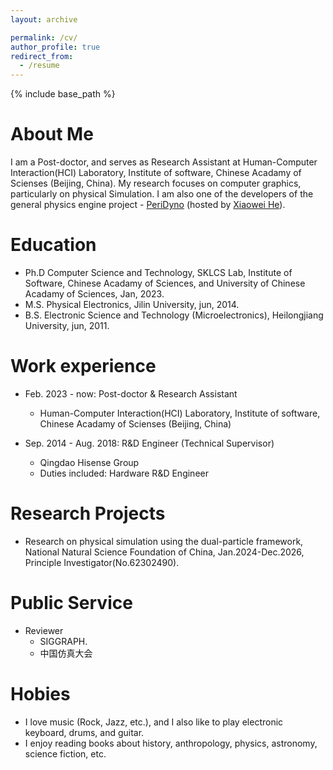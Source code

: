 ```yaml
---
layout: archive

permalink: /cv/
author_profile: true
redirect_from:
  - /resume
---
```


{% include base_path %}

About Me
======
I am a  Post-doctor, and serves as Research Assistant at Human-Computer Interaction(HCI) Laboratory, Institute of software, Chinese Acadamy of Scienses (Beijing, China). My research focuses on computer graphics, particularly on physical Simulation. I am also one of the developers of the general physics engine project - [PeriDyno](https://github.com/peridyno) (hosted by [Xiaowei He](http://peridynamics.com)).

Education
======
* Ph.D Computer Science and Technology, SKLCS Lab, Institute of Software, Chinese Acadamy of Sciences, and University of Chinese Acadamy of Sciences, Jan, 2023.
* M.S. Physical Electronics, Jilin University, jun, 2014.
* B.S. Electronic Science and Technology (Microelectronics), Heilongjiang University, jun, 2011.

Work experience
======
* Feb. 2023 - now: Post-doctor & Research Assistant
  * Human-Computer Interaction(HCI) Laboratory, Institute of software, Chinese Acadamy of Scienses (Beijing, China)

* Sep. 2014 - Aug. 2018: R&D Engineer (Technical Supervisor)
  * Qingdao Hisense Group
  * Duties included: Hardware R&D Engineer

Research Projects
======
* Research on physical simulation using the dual-particle framework, National Natural Science Foundation of China, Jan.2024-Dec.2026, Principle Investigator(No.62302490).

Public Service
======
* Reviewer
  * SIGGRAPH.
  * 中国仿真大会

Hobies
======
* I love music (Rock, Jazz, etc.), and I also like to play electronic keyboard, drums, and guitar. 
* I enjoy reading books about history, anthropology, physics, astronomy, science fiction, etc.

<!--
Skills
======
* Skill 1
* Skill 2
  * Sub-skill 2.1
  * Sub-skill 2.2
  * Sub-skill 2.3
* Skill 3

Publications
======
  <ul>{% for post in site.publications reversed %}
    {% include archive-single-cv.html %}
  {% endfor %}</ul>
  
Talks
======
  <ul>{% for post in site.talks reversed %}
    {% include archive-single-talk-cv.html  %}
  {% endfor %}</ul>
  
Teaching
======
  <ul>{% for post in site.teaching reversed %}
    {% include archive-single-cv.html %}
  {% endfor %}</ul>
  
Service and leadership
======
* Currently signed in to 43 different slack teams
-->